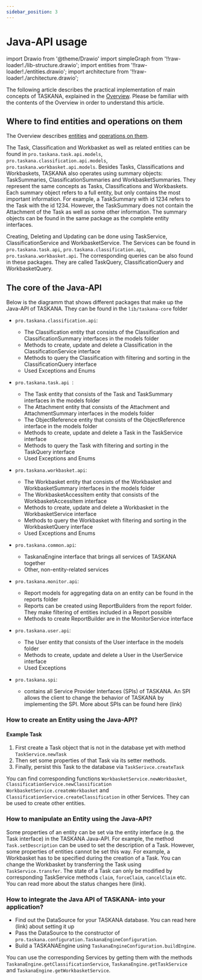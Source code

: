```yaml
---
sidebar_position: 3
---
```


# Java-API usage
import Drawio from '@theme/Drawio'
import simpleGraph from '!!raw-loader!./lib-structure.drawio';
import entities from '!!raw-loader!./entities.drawio';
import architecture from '!!raw-loader!./architecture.drawio';

The following article describes the practical implementation of main concepts of TASKANA, explained in the [Overview](./overview.md). Please be familiar with the contents of the Overview in order to understand this article.

## Where to find entities and operations on them
The Overview describes [entities](./overview.md#taskana-entities) and [operations on them](./overview.md#operations-on-entities). 

The Task, Classification and Workbasket as well as related entities can be found in ``pro.taskana.task.api.models``, ``pro.taskana.classification.api.models``, ``pro.taskana.workbasket.api.models``. Besides Tasks, Classifications and Workbaskets, TASKANA also operates using summary objects: TaskSummaries, ClassificationSummaries and WorkbasketSummaries. They represent the same concepts as Tasks, Classifications and Workbaskets. Each summary object refers to a full entity, but only contains the most important information. For example, a TaskSummary with id 1234 refers to the Task with the id 1234. However, the TaskSummary does not contain the Attachment of the Task as well as some other information. The summary objects can be found in the same package as the complete entity interfaces.

Creating, Deleting and Updating can be done using TaskService, ClassificationService and WorkbasketService. The Services can be found in`` pro.taskana.task.api``, ``pro.taskana.classification.api``, ``pro.taskana.workbasket.api``. The corresponding queries can be also found in these packages. They are called  TaskQuery, ClassificationQuery and WorkbasketQuery.

## The core of the Java-API 

Below is the diagramm that shows different packages that make up the Java-API of TASKANA. They can be found in the ``lib/taskana-core`` folder
<Drawio content={simpleGraph} />
<br />

- ``pro.taskana.classification.api``:
    * The Classification entity that consists of the Classification and ClassificationSummary interfaces in the models folder
    * Methods to create, update and delete a Classification in the ClassificationService interface
    * Methods to query the Classification with filtering and sorting in the ClassificationQuery interface
    * Used Exceptions and Enums



- ``pro.taskana.task.api ``:
    - The Task entity that consists of the Task and TaskSummary interfaces in the models folder
    - The Attachment entity that consists of the Attachment and AttachmentSummary interfaces in the models folder
    - The ObjectReference entity that consists of the ObjectReference interface in the models folder
    - Methods to create, update and delete a Task in the TaskService interface
    - Methods to query the Task with filtering and sorting in the TaskQuery interface
    - Used Exceptions and Enums


- ``pro.taskana.workbasket.api``:
    - The Workbasket entity that consists of the Workbasket and WorkbasketSummary interfaces in the models folder
    - The WorkbasketAccessItem entity that consists of the WorkbasketAccessItem interface
    - Methods to create, update and delete a Workbasket in the WorkbasketService interface
    - Methods to query the Workbasket with filtering and sorting in the WorkbasketQuery interface
    - Used Exceptions and Enums 


- ``pro.taskana.common.api``:
    - TaskanaEngine interface that brings all services of TASKANA together
    - Other, non-entity-related services


- ``pro.taskana.monitor.api``: 
    - Report models for aggregating data on an entity can be found in the reports folder
    - Reports can be created using ReportBuilders from the report folder. They make filtering of entities included in a Report possible
    - Methods to create ReportBuilder are in the MonitorService interface


- ``pro.taskana.user.api``: 
    - The User entity that consists of the User interface in the models folder
    - Methods to create, update and delete a User in the UserService interface
    - Used Exceptions 

- ``pro.taskana.spi``: 
    - contains all Service Provider Interfaces (SPIs) of TASKANA. An SPI allows the client to change the behavior of TASKANA by implementing the SPI. More about SPIs can be found here (link)

### How to create an Entity using the Java-API? 

#### Example Task 
1. First create a Task object that is not in the database yet with method 
    ```TaskService.newTask```
2. Then set some properties of that Task via its setter methods.
3. Finally, persist this Task to the database via ```TaskSerivce.createTask```

You can find corresponding functions ```WorkbasketService.newWorkbasket```, ```ClassificationService.newClassification```  ```WorkbasketService.createWorkbasket``` and ```ClassificationService.createClassification``` in other Services. They can be used to create other entities.

### How to manipulate an Entity using the Java-API? 
Some properties of an entity can be set via the entity interface (e.g. the Task interface) in the TASKANA Java-API. For example, the method ``  Task.setDescription`` can be used to set the description of a Task.  However, some properties of entities cannot be set this way. For example, a Workbasket has to be specified during the creation of a Task. You can change the Workbasket by transferring the Task using ``TaskService.transfer``. The state of a Task can only be modified by corresponding TaskService methods ``claim``, ``forceClaim``, ``cancelClaim`` etc. You can read more about the status changes here (link).

### How to integrate the Java API of TASKANA- into your application?

- Find out the DataSource for your TASKANA database. You can read here (link) about setting it up
- Pass the DataSource to the constructor of ``pro.taskana.configuration.TaskanaEngineConfiguration``.
- Build a TASKANAEngine using ``TaskanaEngineConfiguration.buildEngine``.

You can use the corresponding Services by getting them with the methods ``TaskanaEngine.getClassificationService``, ``TaskanaEngine.getTaskService`` and ``TaskanaEngine.getWorkbasketService``.
